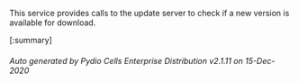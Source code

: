 






This service provides calls to the update server to check if a new version is available for download.

[:summary]

###### Auto generated by Pydio Cells Enterprise Distribution v2.1.11 on 15-Dec-2020
